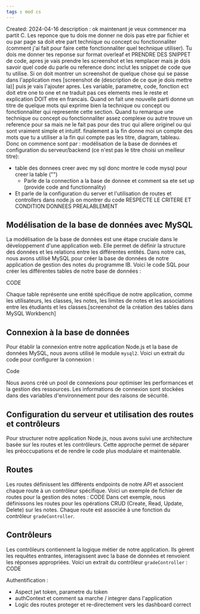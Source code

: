 ```yaml
---
tags : mod cs
---
```

Created: 2024-04-16
description :
ok maintenant je veux commencer ma partit C. Les reponce que tu dois me donner ne dois pas etre par fichier et ou par page sa doit etre part technique ou concept ou fonctionnaliter (comment j'ai fait pour faire cette fonctionnaliter quel technique utiliser). Tu dois me donner tes reponse sur format overleaf et PRENDRE DES SNIPPET de code, apres je vais prendre les screenshot et les remplacer mais je dois savoir quel code du parle ou reference donc inclut les snippet de code que tu utilise. Si on doit montrer un screenshot de quelque chose qui se passe dans l'application mes [screenshot de (description de ce que je dois mettre la)] puis je vais l'ajouter apres. Les variable, parametre, code, fonction ect doit etre one to one et ne traduit pas ces elements mes le reste et explication DOIT etre en francais. Quand on fait une nouvelle parti donne un titre de quelque mots qui exprime bien la technique ou concept ou fonctionnaliter qui represente cette section. Quand tu remarque une technique ou concept ou fonctionnaliter assez complexe ou autre trouve un reference pour sa mais ne le fait pas pour des truc qui allere originel ou qui sont vraiment simple et intuitif. finalement a la fin donne moi un compte des mots que tu a utiliser a la fin qui compte pas les titre, diagram, tableau. Donc on commence sont par :
modélisation de la base de données et configuration du serveur/backend (ce n'est pas le titre choisi un meilleur titre):
- table des donnees creer avec my sql donc montre le code mysql pour creer la table ("")
  - Parle de la connection a la base de donnee et comment sa ete set up (provide code and functionnality)
- Et parle de la configuration du server et l'utilisation de routes et controllers dans node.js on montrer du code
  RESPECTE LE CRITERE ET CONDITION DONNEES PREALABLEMENT

## Modélisation de la base de données avec MySQL

La modélisation de la base de données est une étape cruciale dans le développement d'une application web. Elle permet de définir la structure des données et les relations entre les différentes entités. Dans notre cas, nous avons utilisé MySQL pour créer la base de données de notre application de gestion des notes du programme IB. Voici le code SQL pour créer les différentes tables de notre base de données :

CODE

Chaque table représente une entité spécifique de notre application, comme les utilisateurs, les classes, les notes, les limites de notes et les associations entre les étudiants et les classes.[screenshot de la création des tables dans MySQL Workbench]

## Connexion à la base de données

Pour établir la connexion entre notre application Node.js et la base de données MySQL, nous avons utilisé le module `mysql2`. Voici un extrait du code pour configurer la connexion :

Code

Nous avons créé un pool de connexions pour optimiser les performances et la gestion des ressources. Les informations de connexion sont stockées dans des variables d'environnement pour des raisons de sécurité.

## Configuration du serveur et utilisation des routes et contrôleurs

Pour structurer notre application Node.js, nous avons suivi une architecture basée sur les routes et les contrôleurs. Cette approche permet de séparer les préoccupations et de rendre le code plus modulaire et maintenable.
## Routes

Les routes définissent les différents endpoints de notre API et associent chaque route à un contrôleur spécifique. Voici un exemple de fichier de routes pour la gestion des notes :
CODE
Dans cet exemple, nous définissons les routes pour les opérations CRUD (Create, Read, Update, Delete) sur les notes. Chaque route est associée à une fonction du contrôleur `gradeController`.

## Contrôleurs

Les contrôleurs contiennent la logique métier de notre application. Ils gèrent les requêtes entrantes, interagissent avec la base de données et renvoient les réponses appropriées. Voici un extrait du contrôleur `gradeController` :
CODE


Authentification : 
- Aspect jwt token, parametre du token
- authContext et comment sa marche / integrer dans l'application
- Logic des routes proteger et re-directement vers les dashboard correct 
  
  
